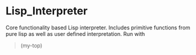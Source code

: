 # Lisp_Interpreter
Core functionality based Lisp interpreter. Includes primitive functions from pure lisp as well as user defined interpretation. Run with 
>(my-top)
